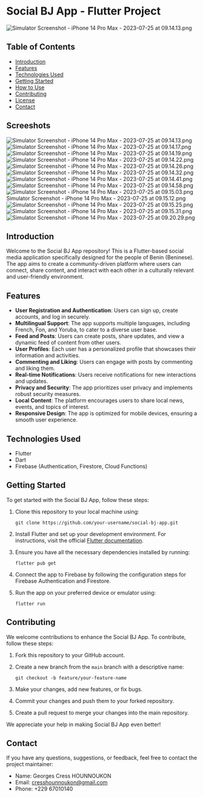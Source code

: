 # Social BJ App - Flutter Project

![Simulator Screenshot - iPhone 14 Pro Max - 2023-07-25 at 09.14.13.png](screenshots/Simulator%20Screenshot%20-%20iPhone%2014%20Pro%20Max%20-%202023-07-25%20at%2009.14.13.png)

## Table of Contents
- [Introduction](#introduction)
- [Features](#features)
- [Technologies Used](#technologies-used)
- [Getting Started](#getting-started)
- [How to Use](#how-to-use)
- [Contributing](#contributing)
- [License](#license)
- [Contact](#contact)
## Screeshots
![Simulator Screenshot - iPhone 14 Pro Max - 2023-07-25 at 09.14.13.png](screenshots/Simulator%20Screenshot%20-%20iPhone%2014%20Pro%20Max%20-%202023-07-25%20at%2009.14.13.png)  
![Simulator Screenshot - iPhone 14 Pro Max - 2023-07-25 at 09.14.17.png](screenshots/Simulator%20Screenshot%20-%20iPhone%2014%20Pro%20Max%20-%202023-07-25%20at%2009.14.17.png)  
![Simulator Screenshot - iPhone 14 Pro Max - 2023-07-25 at 09.14.19.png](screenshots/Simulator%20Screenshot%20-%20iPhone%2014%20Pro%20Max%20-%202023-07-25%20at%2009.14.19.png)  
![Simulator Screenshot - iPhone 14 Pro Max - 2023-07-25 at 09.14.22.png](screenshots/Simulator%20Screenshot%20-%20iPhone%2014%20Pro%20Max%20-%202023-07-25%20at%2009.14.22.png)  
![Simulator Screenshot - iPhone 14 Pro Max - 2023-07-25 at 09.14.26.png](screenshots/Simulator%20Screenshot%20-%20iPhone%2014%20Pro%20Max%20-%202023-07-25%20at%2009.14.26.png)  
![Simulator Screenshot - iPhone 14 Pro Max - 2023-07-25 at 09.14.32.png](screenshots/Simulator%20Screenshot%20-%20iPhone%2014%20Pro%20Max%20-%202023-07-25%20at%2009.14.32.png)  
![Simulator Screenshot - iPhone 14 Pro Max - 2023-07-25 at 09.14.41.png](screenshots/Simulator%20Screenshot%20-%20iPhone%2014%20Pro%20Max%20-%202023-07-25%20at%2009.14.41.png)  
![Simulator Screenshot - iPhone 14 Pro Max - 2023-07-25 at 09.14.58.png](screenshots/Simulator%20Screenshot%20-%20iPhone%2014%20Pro%20Max%20-%202023-07-25%20at%2009.14.58.png)  
![Simulator Screenshot - iPhone 14 Pro Max - 2023-07-25 at 09.15.03.png](screenshots/Simulator%20Screenshot%20-%20iPhone%2014%20Pro%20Max%20-%202023-07-25%20at%2009.15.03.png)Simulator Screenshot - iPhone 14 Pro Max - 2023-07-25 at 09.15.12.png  
![Simulator Screenshot - iPhone 14 Pro Max - 2023-07-25 at 09.15.25.png](screenshots/Simulator%20Screenshot%20-%20iPhone%2014%20Pro%20Max%20-%202023-07-25%20at%2009.15.25.png)  
![Simulator Screenshot - iPhone 14 Pro Max - 2023-07-25 at 09.15.31.png](screenshots/Simulator%20Screenshot%20-%20iPhone%2014%20Pro%20Max%20-%202023-07-25%20at%2009.15.31.png)  
![Simulator Screenshot - iPhone 14 Pro Max - 2023-07-25 at 09.20.29.png](screenshots/Simulator%20Screenshot%20-%20iPhone%2014%20Pro%20Max%20-%202023-07-25%20at%2009.20.29.png)

## Introduction

Welcome to the Social BJ App repository! This is a Flutter-based social media application specifically designed for the people of Benin (Beninese). The app aims to create a community-driven platform where users can connect, share content, and interact with each other in a culturally relevant and user-friendly environment.

## Features

- **User Registration and Authentication**: Users can sign up, create accounts, and log in securely.
- **Multilingual Support**: The app supports multiple languages, including French, Fon, and Yoruba, to cater to a diverse user base.
- **Feed and Posts**: Users can create posts, share updates, and view a dynamic feed of content from other users.
- **User Profiles**: Each user has a personalized profile that showcases their information and activities.
- **Commenting and Liking**: Users can engage with posts by commenting and liking them.
- **Real-time Notifications**: Users receive notifications for new interactions and updates.
- **Privacy and Security**: The app prioritizes user privacy and implements robust security measures.
- **Local Content**: The platform encourages users to share local news, events, and topics of interest.
- **Responsive Design**: The app is optimized for mobile devices, ensuring a smooth user experience.

## Technologies Used

- Flutter
- Dart
- Firebase (Authentication, Firestore, Cloud Functions)


## Getting Started

To get started with the Social BJ App, follow these steps:

1. Clone this repository to your local machine using:
   ```
   git clone https://github.com/your-username/social-bj-app.git
   ```

2. Install Flutter and set up your development environment. For instructions, visit the official [Flutter documentation](https://flutter.dev/docs/get-started/install).

3. Ensure you have all the necessary dependencies installed by running:
   ```
   flutter pub get
   ```

4. Connect the app to Firebase by following the configuration steps for Firebase Authentication and Firestore.

5. Run the app on your preferred device or emulator using:
   ```
   flutter run
   ```



## Contributing

We welcome contributions to enhance the Social BJ App. To contribute, follow these steps:

1. Fork this repository to your GitHub account.

2. Create a new branch from the `main` branch with a descriptive name:
   ```
   git checkout -b feature/your-feature-name
   ```

3. Make your changes, add new features, or fix bugs.


4. Commit your changes and push them to your forked repository.

4. Create a pull request to merge your changes into the main repository.

We appreciate your help in making Social BJ App even better!



## Contact

If you have any questions, suggestions, or feedback, feel free to contact the project maintainer:

- Name: Georges Cress HOUNNOUKON
- Email: cresshounnoukon@gmail.com
- Phone: +229 67010140
